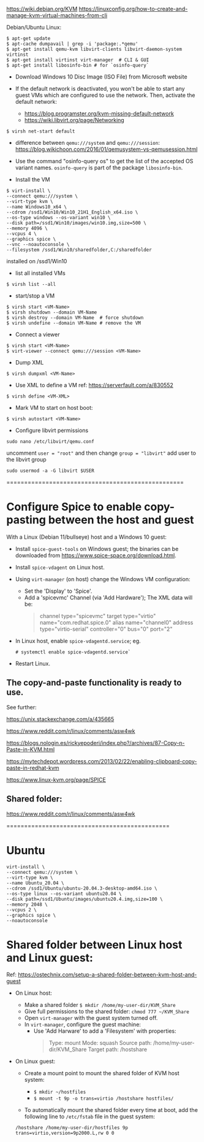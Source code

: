 <https://wiki.debian.org/KVM>
<https://linuxconfig.org/how-to-create-and-manage-kvm-virtual-machines-from-cli>

Debian/Ubuntu Linux:
```
$ apt-get update
$ apt-cache dumpavail | grep -i 'package:.*qemu'
$ apt-get install qemu-kvm libvirt-clients libvirt-daemon-system virtinst
$ apt-get install virtinst virt-manager  # CLI & GUI
$ apt-get install libosinfo-bin # for `osinfo-query`
```
* Download Windows 10 Disc Image (ISO File) from Microsoft website

* If the default network is deactivated, you won't be able to start any guest VMs which are configured to use the network. Then, activate the default network:
  - <https://blog.programster.org/kvm-missing-default-network>
  - <https://wiki.libvirt.org/page/Networking>
```
$ virsh net-start default
```

* difference between `qemu:///system` and `qemu:///session`: <https://blog.wikichoon.com/2016/01/qemusystem-vs-qemusession.html>
* Use  the  command  "osinfo-query os" to get the list of the accepted OS variant names. `osinfo-query` is part of the package `libosinfo-bin`.

* Install the VM
```
$ virt-install \
--connect qemu:///system \
--virt-type kvm \
--name Windows10_x64 \
--cdrom /ssd1/Win10/Win10_21H1_English_x64.iso \
--os-type windows --os-variant win10 \
--disk path=/ssd1/Win10/images/win10.img,size=500 \
--memory 4096 \
--vcpus 4 \
--graphics spice \
--vnc --noautoconsole \
--filesystem /ssd1/Win10/sharedfolder,C:/sharedfolder
```
installed on /ssd1/Win10

* list all installed VMs
```
$ virsh list --all
```
* start/stop a VM
```
$ virsh start <VM-Name>
$ virsh shutdown --domain VM-Name
$ virsh destroy --domain VM-Name  # force shutdown
$ virsh undefine --domain VM-Name # remove the VM
```
* Connect a viewer
```
$ virsh start <VM-Name>
$ virt-viewer --connect qemu:///session <VM-Name>
```
* Dump XML
```
$ virsh dumpxml <VM-Name>
```
* Use XML to define a VM
  ref: <https://serverfault.com/a/830552>
```
$ virsh define <VM-XML>
```

* Mark VM to start on host boot:
```
$ virsh autostart <VM-Name>
```

* Configure libvirt permissions
```
sudo nano /etc/libvirt/qemu.conf
```
uncomment `user = "root"` and then change `group = "libvirt"`
add user to the libvirt group
```
sudo usermod -a -G libvirt $USER
```

==================================================
# Configure Spice to enable copy-pasting between the host and guest

With a Linux (Debian 11/bullseye) host and a Windows 10 guest:

* Install `spice-guest-tools` on Windows guest; the binaries can be downloaded from <https://www.spice-space.org/download.html>.
* Install `spice-vdagent` on Linux host.
* Using `virt-manager` (on host) change the Windows VM configuration:
  - Set the 'Display' to  'Spice'.
  - Add a 'spicevmc' Channel (via 'Add Hardware');
    The XML data will be:
    > channel type="spicevmc"
    > target type="virtio"
    > name="com.redhat.spice.0"
    > alias name="channel0"
    > address type="virtio-serial" controller="0" bus="0" port="2"

* In Linux host, enable `spice-vdagentd.service`; eg.
    ```
    # systemctl enable spice-vdagentd.service`
    ```
* Restart Linux.

The copy-and-paste functionality is ready to use.
----

See further:

https://unix.stackexchange.com/a/435665

https://www.reddit.com/r/linux/comments/asw4wk

https://blogs.nologin.es/rickyepoderi/index.php?/archives/87-Copy-n-Paste-in-KVM.html

https://mytechdepot.wordpress.com/2013/02/22/enabling-clipboard-copy-paste-in-redhat-kvm

https://www.linux-kvm.org/page/SPICE


Shared folder:
--------------
https://www.reddit.com/r/linux/comments/asw4wk


==============================================
# Ubuntu
```
virt-install \
--connect qemu:///system \
--virt-type kvm \
--name Ubuntu_20.04 \
--cdrom /ssd1/Ubuntu/ubuntu-20.04.3-desktop-amd64.iso \
--os-type linux --os-variant ubuntu20.04 \
--disk path=/ssd1/Ubuntu/images/ubuntu20.4.img,size=100 \
--memory 2048 \
--vcpus 2 \
--graphics spice \
--noautoconsole
```

# Shared folder between Linux host and Linux guest:
Ref: <https://ostechnix.com/setup-a-shared-folder-between-kvm-host-and-guest>

* On Linux host:
  - Make a shared folder `$ mkdir /home/my-user-dir/KVM_Share`
  - Give full permissions to the shared folder: `chmod 777 ~/KVM_Share`
  - Open `virt-manager` with the guest system turned off.
  - In `virt-manager`, configure the guest machine:
    + Use 'Add Harware' to add a 'Filesystem' with properties:
      > Type: mount
      > Mode: squash
      > Source path: /home/my-user-dir/KVM_Share
      > Target path: /hostshare

* On Linux guest:
  - Create a mount point to mount the shared folder of KVM host system:
    + `$ mkdir ~/hostfiles`
    + `$ mount -t 9p -o trans=virtio /hostshare hostfiles/`

  - To automatically mount the shared folder every time at boot, add the following line to `/etc/fstab` file in the guest system:
  ```
  /hostshare /home/my-user-dir/hostfiles 9p trans=virtio,version=9p2000.L,rw 0 0
  ```
